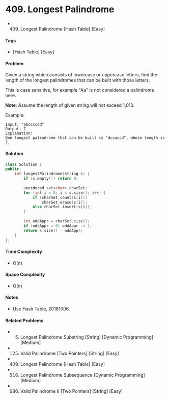 # 409. Longest Palindrome
- 409. Longest Palindrome [Hash Table] [Easy]

#### Tags
- [Hash Table] [Easy]

#### Problem
Given a string which consists of lowercase or uppercase letters, find the length of the longest palindromes that can be built with those letters.

This is case sensitive, for example "Aa" is not considered a palindrome here.

**Note**:
Assume the length of given string will not exceed 1,010.

Example:

    Input: "abccccdd"
    Output: 7
    Explanation:
    One longest palindrome that can be built is "dccaccd", whose length is 7.

#### Solution
``` C++
class Solution {
public:
    int longestPalindrome(string s) {
        if (s.empty()) return 0;
        
        unordered_set<char> charSet;
        for (int i = 0; i < s.size(); i++) {
            if (charSet.count(s[i])) 
                charSet.erase(s[i]);
            else charSet.insert(s[i]);
        }
        
        int oddAppr = charSet.size();
        if (oddAppr > 0) oddAppr -= 1;
        return s.size() - oddAppr;
    }
};
```

#### Time Complexity
- O(n)

#### Space Complexity
- O(n)

#### Notes
- Use Hash Table, 20181006.

#### Related Problems
- 5. Longest Palindrome Substring [String] [Dynamic Programming] [Medium]
- 125. Valid Palindrome [Two Pointers] [String] [Easy]
- 409. Longest Palindrome [Hash Table] [Easy]
- 516. Longest Palindrome Subsequence [Dynamic Programming] [Medium]
- 680. Valid Palindrome II [Two Pointers] [String] [Easy]
